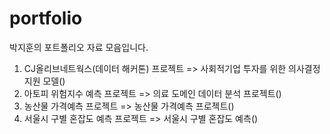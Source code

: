 # portfolio

박지훈의 포트폴리오 자료 모음입니다.

1. CJ올리브네트웍스(데이터 해커톤) 프로젝트
   => 사회적기업 투자를 위한 의사결정 지원 모델()
2. 아토피 위험지수 예측 프로젝트
   => 의료 도메인 데이터 분석 프로젝트()
3. 농산물 가격예측 프로젝트
    => 농산물 가격예측 프로젝트()
4. 서울시 구별 혼잡도 예측 프로젝트
   => 서울시 구별 혼잡도 예측()
